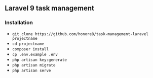 ## Laravel 9 task management ##

### Installation ###

* `git clone https://github.com/honore8/task-management-laravel projectname`
* `cd projectname`
* `composer install`
* `cp .env.example .env`
* `php artisan key:generate`
* `php artisan migrate`
* `php artisan serve`